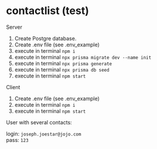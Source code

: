 # contactlist (test)
Server
1. Create Postgre database.
2. Create .env file (see .env_example)
3. execute in terminal ```npm i```
4. execute in terminal ```npx prisma migrate dev --name init```
5. execute in terminal ```npx prisma generate```
6. execute in terminal ```npx prisma db seed```
7. execute in terminal ```npm start```

Client
1. Create .env file (see .env_example)
2. execute in terminal ```npm i```
3. execute in terminal ```npm start```

User with several contacts:

login: ```joseph.joestar@jojo.com``` \
pass: ```123```
